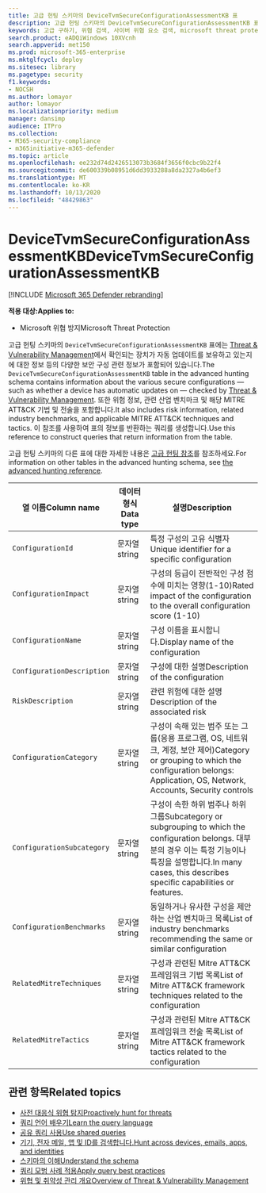```yaml
---
title: 고급 헌팅 스키마의 DeviceTvmSecureConfigurationAssessmentKB 표
description: 고급 헌팅 스키마의 DeviceTvmSecureConfigurationAssessmentKB 표에서 위협 및 취약성 관리로 평가되는 다양한 보안 구성에 대해 알아보세요.
keywords: 고급 구하기, 위협 검색, 사이버 위협 요소 검색, microsoft threat protection, microsoft 365, mtp, m365, 검색, 쿼리, 원격 분석, 스키마 참조, kusto, table, column, data type, description/threat & 취약성 관리, TVM, 장치 관리, 보안 구성, MITRE AT&T&접시 프레임 워크, 기술 자료, m b, DeviceTvmSecureConfigurationAssessmentKB
search.product: eADQiWindows 10XVcnh
search.appverid: met150
ms.prod: microsoft-365-enterprise
ms.mktglfcycl: deploy
ms.sitesec: library
ms.pagetype: security
f1.keywords:
- NOCSH
ms.author: lomayor
author: lomayor
ms.localizationpriority: medium
manager: dansimp
audience: ITPro
ms.collection:
- M365-security-compliance
- m365initiative-m365-defender
ms.topic: article
ms.openlocfilehash: ee232d74d2426513073b3684f3656f0cbc9b22f4
ms.sourcegitcommit: de600339b08951d6dd3933288a8da2327a4b6ef3
ms.translationtype: MT
ms.contentlocale: ko-KR
ms.lasthandoff: 10/13/2020
ms.locfileid: "48429863"
---
```

# <a name="devicetvmsecureconfigurationassessmentkb"></a><span data-ttu-id="b5700-104">DeviceTvmSecureConfigurationAssessmentKB</span><span class="sxs-lookup"><span data-stu-id="b5700-104">DeviceTvmSecureConfigurationAssessmentKB</span></span>

[!INCLUDE [Microsoft 365 Defender rebranding](../includes/microsoft-defender.md)]


<span data-ttu-id="b5700-105">**적용 대상:**</span><span class="sxs-lookup"><span data-stu-id="b5700-105">**Applies to:**</span></span>
- <span data-ttu-id="b5700-106">Microsoft 위협 방지</span><span class="sxs-lookup"><span data-stu-id="b5700-106">Microsoft Threat Protection</span></span>



<span data-ttu-id="b5700-107">고급 헌팅 스키마의 `DeviceTvmSecureConfigurationAssessmentKB` 표에는 [Threat & Vulnerability Management](https://docs.microsoft.com/windows/security/threat-protection/microsoft-defender-atp/next-gen-threat-and-vuln-mgt)에서 확인되는 장치가 자동 업데이트를 보유하고 있는지에 대한 정보 등의 다양한 보안 구성 관련 정보가 포함되어 있습니다.</span><span class="sxs-lookup"><span data-stu-id="b5700-107">The `DeviceTvmSecureConfigurationAssessmentKB` table in the advanced hunting schema contains information about the various secure configurations — such as whether a device has automatic updates on — checked by [Threat & Vulnerability Management](https://docs.microsoft.com/windows/security/threat-protection/microsoft-defender-atp/next-gen-threat-and-vuln-mgt).</span></span> <span data-ttu-id="b5700-108">또한 위험 정보, 관련 산업 벤치마크 및 해당 MITRE ATT&CK 기법 및 전술을 포함합니다.</span><span class="sxs-lookup"><span data-stu-id="b5700-108">It also includes risk information, related industry benchmarks, and applicable MITRE ATT&CK techniques and tactics.</span></span> <span data-ttu-id="b5700-109">이 참조를 사용하여 표의 정보를 반환하는 쿼리를 생성합니다.</span><span class="sxs-lookup"><span data-stu-id="b5700-109">Use this reference to construct queries that return information from the table.</span></span>

<span data-ttu-id="b5700-110">고급 헌팅 스키마의 다른 표에 대한 자세한 내용은 [고급 헌팅 참조](advanced-hunting-schema-tables.md)를 참조하세요.</span><span class="sxs-lookup"><span data-stu-id="b5700-110">For information on other tables in the advanced hunting schema, see [the advanced hunting reference](advanced-hunting-schema-tables.md).</span></span>

| <span data-ttu-id="b5700-111">열 이름</span><span class="sxs-lookup"><span data-stu-id="b5700-111">Column name</span></span> | <span data-ttu-id="b5700-112">데이터 형식</span><span class="sxs-lookup"><span data-stu-id="b5700-112">Data type</span></span> | <span data-ttu-id="b5700-113">설명</span><span class="sxs-lookup"><span data-stu-id="b5700-113">Description</span></span> |
|-------------|-----------|-------------|
| `ConfigurationId` | <span data-ttu-id="b5700-114">문자열</span><span class="sxs-lookup"><span data-stu-id="b5700-114">string</span></span> | <span data-ttu-id="b5700-115">특정 구성의 고유 식별자</span><span class="sxs-lookup"><span data-stu-id="b5700-115">Unique identifier for a specific configuration</span></span> |
| `ConfigurationImpact` | <span data-ttu-id="b5700-116">문자열</span><span class="sxs-lookup"><span data-stu-id="b5700-116">string</span></span> | <span data-ttu-id="b5700-117">구성의 등급이 전반적인 구성 점수에 미치는 영향(1-10)</span><span class="sxs-lookup"><span data-stu-id="b5700-117">Rated impact of the configuration to the overall configuration score (1-10)</span></span> |
| `ConfigurationName` | <span data-ttu-id="b5700-118">문자열</span><span class="sxs-lookup"><span data-stu-id="b5700-118">string</span></span> | <span data-ttu-id="b5700-119">구성 이름을 표시합니다.</span><span class="sxs-lookup"><span data-stu-id="b5700-119">Display name of the configuration</span></span> |
| `ConfigurationDescription` | <span data-ttu-id="b5700-120">문자열</span><span class="sxs-lookup"><span data-stu-id="b5700-120">string</span></span> | <span data-ttu-id="b5700-121">구성에 대한 설명</span><span class="sxs-lookup"><span data-stu-id="b5700-121">Description of the configuration</span></span> |
| `RiskDescription` | <span data-ttu-id="b5700-122">문자열</span><span class="sxs-lookup"><span data-stu-id="b5700-122">string</span></span> | <span data-ttu-id="b5700-123">관련 위험에 대한 설명</span><span class="sxs-lookup"><span data-stu-id="b5700-123">Description of the associated risk</span></span> |
| `ConfigurationCategory` | <span data-ttu-id="b5700-124">문자열</span><span class="sxs-lookup"><span data-stu-id="b5700-124">string</span></span> | <span data-ttu-id="b5700-125">구성이 속해 있는 범주 또는 그룹(응용 프로그램, OS, 네트워크, 계정, 보안 제어)</span><span class="sxs-lookup"><span data-stu-id="b5700-125">Category or grouping to which the configuration belongs: Application, OS, Network, Accounts, Security controls</span></span>|
| `ConfigurationSubcategory` | <span data-ttu-id="b5700-126">문자열</span><span class="sxs-lookup"><span data-stu-id="b5700-126">string</span></span> |<span data-ttu-id="b5700-127">구성이 속한 하위 범주나 하위 그룹</span><span class="sxs-lookup"><span data-stu-id="b5700-127">Subcategory or subgrouping to which the configuration belongs.</span></span> <span data-ttu-id="b5700-128">대부분의 경우 이는 특정 기능이나 특징을 설명합니다.</span><span class="sxs-lookup"><span data-stu-id="b5700-128">In many cases, this describes specific capabilities or features.</span></span> |
| `ConfigurationBenchmarks` | <span data-ttu-id="b5700-129">문자열</span><span class="sxs-lookup"><span data-stu-id="b5700-129">string</span></span> | <span data-ttu-id="b5700-130">동일하거나 유사한 구성을 제안하는 산업 벤치마크 목록</span><span class="sxs-lookup"><span data-stu-id="b5700-130">List of industry benchmarks recommending the same or similar configuration</span></span> |
| `RelatedMitreTechniques` | <span data-ttu-id="b5700-131">문자열</span><span class="sxs-lookup"><span data-stu-id="b5700-131">string</span></span> | <span data-ttu-id="b5700-132">구성과 관련된 Mitre ATT&CK 프레임워크 기법 목록</span><span class="sxs-lookup"><span data-stu-id="b5700-132">List of Mitre ATT&CK framework techniques related to the configuration</span></span> |
| `RelatedMitreTactics ` | <span data-ttu-id="b5700-133">문자열</span><span class="sxs-lookup"><span data-stu-id="b5700-133">string</span></span> | <span data-ttu-id="b5700-134">구성과 관련된 Mitre ATT&CK 프레임워크 전술 목록</span><span class="sxs-lookup"><span data-stu-id="b5700-134">List of Mitre ATT&CK framework tactics related to the configuration</span></span> |

## <a name="related-topics"></a><span data-ttu-id="b5700-135">관련 항목</span><span class="sxs-lookup"><span data-stu-id="b5700-135">Related topics</span></span>

- [<span data-ttu-id="b5700-136">사전 대응식 위협 탐지</span><span class="sxs-lookup"><span data-stu-id="b5700-136">Proactively hunt for threats</span></span>](advanced-hunting-overview.md)
- [<span data-ttu-id="b5700-137">쿼리 언어 배우기</span><span class="sxs-lookup"><span data-stu-id="b5700-137">Learn the query language</span></span>](advanced-hunting-query-language.md)
- [<span data-ttu-id="b5700-138">공유 쿼리 사용</span><span class="sxs-lookup"><span data-stu-id="b5700-138">Use shared queries</span></span>](advanced-hunting-shared-queries.md)
- [<span data-ttu-id="b5700-139">기기, 전자 메일, 앱 및 ID를 검색합니다.</span><span class="sxs-lookup"><span data-stu-id="b5700-139">Hunt across devices, emails, apps, and identities</span></span>](advanced-hunting-query-emails-devices.md)
- [<span data-ttu-id="b5700-140">스키마의 이해</span><span class="sxs-lookup"><span data-stu-id="b5700-140">Understand the schema</span></span>](advanced-hunting-schema-tables.md)
- [<span data-ttu-id="b5700-141">쿼리 모범 사례 적용</span><span class="sxs-lookup"><span data-stu-id="b5700-141">Apply query best practices</span></span>](advanced-hunting-best-practices.md)
- [<span data-ttu-id="b5700-142">위협 및 취약성 관리 개요</span><span class="sxs-lookup"><span data-stu-id="b5700-142">Overview of Threat & Vulnerability Management</span></span>](https://docs.microsoft.com/windows/security/threat-protection/microsoft-defender-atp/next-gen-threat-and-vuln-mgt)
